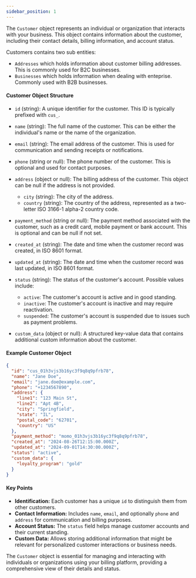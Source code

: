 ```yaml
---
sidebar_position: 1
---
```


The `Customer` object represents an individual or organization that interacts with your business. This object contains information about the customer, including their contact details, billing information, and account status.

Customers contains two sub entities:
- `Addresses` which holds information about customer billing addresses. This is commonly used for B2C businesses.
- `Businesses` which holds information when dealing with enteprise. Commonly used with B2B businesses.

#### Customer Object Structure

- `id` (string): A unique identifier for the customer. This ID is typically prefixed with `cus_`.

- `name` (string): The full name of the customer. This can be either the individual's name or the name of the organization.

- `email` (string): The email address of the customer. This is used for communication and sending receipts or notifications.

- `phone` (string or null): The phone number of the customer. This is optional and used for contact purposes.

- `address` (object or null): The billing address of the customer. This object can be null if the address is not provided.
  - `city` (string): The city of the address.
  - `country` (string): The country of the address, represented as a two-letter ISO 3166-1 alpha-2 country code.

- `payment_method` (string or null): The payment method associated with the customer, such as a credit card, mobile payment or bank account. This is optional and can be null if not set.

- `created_at` (string): The date and time when the customer record was created, in ISO 8601 format.

- `updated_at` (string): The date and time when the customer record was last updated, in ISO 8601 format.

- `status` (string): The status of the customer's account. Possible values include:
  - `active`: The customer's account is active and in good standing.
  - `inactive`: The customer's account is inactive and may require reactivation.
  - `suspended`: The customer's account is suspended due to issues such as payment problems.

- `custom_data` (object or null): A structured key-value data that contains additional custom information about the customer.

#### Example Customer Object

```json
{
  "id": "cus_01h3vjs3b16yc3f9q8q9pfrb78",
  "name": "Jane Doe",
  "email": "jane.doe@example.com",
  "phone": "+1234567890",
  "address": {
    "line1": "123 Main St",
    "line2": "Apt 4B",
    "city": "Springfield",
    "state": "IL",
    "postal_code": "62701",
    "country": "US"
  },
  "payment_method": "momo_01h3vjs3b16yc3f9q8q9pfrb78",
  "created_at": "2024-08-26T12:15:00.000Z",
  "updated_at": "2024-09-01T14:30:00.000Z",
  "status": "active",
  "custom_data": {
    "loyalty_program": "gold"
  }
}
```

#### Key Points

- **Identification:** Each customer has a unique `id` to distinguish them from other customers.
- **Contact Information:** Includes `name`, `email`, and optionally `phone` and `address` for communication and billing purposes.
- **Account Status:** The `status` field helps manage customer accounts and their current standing.
- **Custom Data:** Allows storing additional information that might be relevant for personalized customer interactions or business needs.

The `Customer` object is essential for managing and interacting with individuals or organizations using your billing platform, providing a comprehensive view of their details and status.